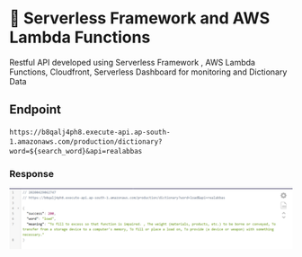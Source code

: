 # 🚀 Serverless Framework and AWS Lambda Functions

Restful API developed using Serverless Framework , AWS Lambda Functions, Cloudfront, Serverless Dashboard for monitoring and Dictionary Data

## Endpoint

`https://b8qalj4ph8.execute-api.ap-south-1.amazonaws.com/production/dictionary?word=${search_word}&api=realabbas`

### Response

![FREE DICTIONARY API ENDPOINT RESPONSE](https://raw.githubusercontent.com/realabbas/dictionary-api/master/demo/response.png)
